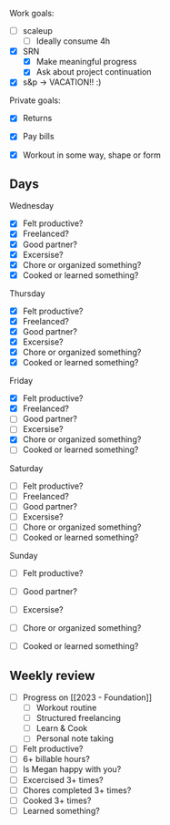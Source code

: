 Work goals:
- [ ] scaleup
	- [ ] Ideally consume 4h
- [x] SRN
	- [x] Make meaningful progress
	- [x] Ask about project continuation
- [x] s&p -> VACATION!! :)

Private goals:
- [x] Returns
- [x] Pay bills
- [x] Workout in some way, shape or form


## Days
Wednesday
- [x] Felt productive?
- [x] Freelanced?
- [x] Good partner?
- [x] Excersise?
- [x] Chore or organized something?
- [x] Cooked or learned something?

Thursday
- [x] Felt productive?
- [x] Freelanced?
- [x] Good partner?
- [x] Excersise?
- [x] Chore or organized something?
- [x] Cooked or learned something?

Friday
- [x] Felt productive?
- [x] Freelanced?
- [ ] Good partner?
- [ ] Excersise?
- [x] Chore or organized something?
- [ ] Cooked or learned something?

Saturday
- [ ] Felt productive?
- [ ] Freelanced?
- [ ] Good partner?
- [ ] Excersise?
- [ ] Chore or organized something?
- [ ] Cooked or learned something?

Sunday
- [ ] Felt productive?
- [ ] Good partner?
- [ ] Excersise?
- [ ] Chore or organized something?
- [ ] Cooked or learned something?


## Weekly review
- [ ] Progress on [[2023 - Foundation]]
	- [ ] Workout routine
	- [ ] Structured freelancing
	- [ ] Learn & Cook
	- [ ] Personal note taking
- [ ] Felt productive?
- [ ] 6+ billable hours?
- [ ] Is Megan happy with you?
- [ ] Excercised  3+ times?
- [ ] Chores completed 3+ times?
- [ ] Cooked 3+ times?
- [ ] Learned something?